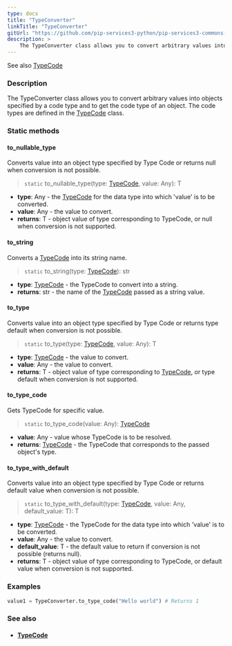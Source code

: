 ```yaml
---
type: docs
title: "TypeConverter"
linkTitle: "TypeConverter"
gitUrl: "https://github.com/pip-services3-python/pip-services3-commons-python"
description: > 
    The TypeConverter class allows you to convert arbitrary values into objects specified by a code type and to get the code type of an object.
---
```

See also [TypeCode](../../convert/type_code)

### Description
The TypeConverter class allows you to convert arbitrary values into objects specified by a code type and to get the code type of an object. The code types are defined in the [TypeCode](../../convert/type_code) class.


### Static methods

#### to_nullable_type
Converts value into an object type specified by Type Code or returns null when conversion is not possible.

> `static` to_nullable_type(type: [TypeCode](../../convert/type_code), value: Any): T

- **type**: Any - the [TypeCode](../../convert/type_code) for the data type into which 'value' is to be converted.
- **value**: Any - the value to convert.
- **returns**: T - object value of type corresponding to TypeCode, or null when conversion is not supported.

#### to_string
Converts a [TypeCode](../../convert/type_code) into its string name.

> `static` to_string(type: [TypeCode](../../convert/type_code)): str

- **type**: [TypeCode](../../convert/type_code) - the TypeCode to convert into a string.
- **returns**: str - the name of the [TypeCode](../../convert/type_code) passed as a string value.

#### to_type
Converts value into an object type specified by Type Code or returns type default when conversion is not possible.

> `static` to_type(type: [TypeCode](../../convert/type_code), value: Any): T

- **type**: [TypeCode](../../convert/type_code) - the value to convert.
- **value**: Any - the value to convert.
- **returns**: T - object value of type corresponding to [TypeCode](../../convert/type_code), or type default when conversion is not supported.


#### to_type_code
Gets TypeCode for specific value.

> `static` to_type_code(value: Any): [TypeCode](../../convert/type_code)

- **value**: Any - value whose TypeCode is to be resolved.
- **returns**: [TypeCode](../../convert/type_code) - the TypeCode that corresponds to the passed object's type.

#### to_type_with_default
Converts value into an object type specified by Type Code or returns default value when conversion is not possible.

> `static` to_type_with_default(type: [TypeCode](../../convert/type_code), value: Any, default_value: T): T

- **type**: [TypeCode](../../convert/type_code) - the TypeCode for the data type into which 'value' is to be converted.
- **value**: Any - the value to convert.
- **default_value**: T - the default value to return if conversion is not possible (returns null).
- **returns**: T - object value of type corresponding to TypeCode, or default value when conversion is not supported.

### Examples

```python
value1 = TypeConverter.to_type_code("Hello world") # Returns 1
```
### See also
- #### [TypeCode](../../convert/type_code)
